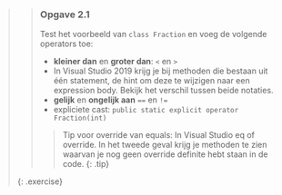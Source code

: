 >> ### Opgave 2.1
>> Test het voorbeeld van `class Fraction` en voeg de volgende operators toe: 
>>
>> * **kleiner dan** en **groter dan**: `<` en `>`
>> * In Visual Studio 2019 krijg je bij methoden die bestaan uit één statement, de hint om deze te wijzigen naar een expression body. Bekijk het verschil tussen beide notaties.
>> * **gelijk** en **ongelijk aan** `==` en `!=` 
>> * expliciete cast: `public static explicit operator Fraction(int)` 
>>
>>> Tip voor override van equals: In Visual Studio eq<tab><tab> of override<spatie>. In het tweede geval krijg je methoden te  zien waarvan je nog geen override definite hebt staan in de code. 
>>{: .tip}
>>
>{: .exercise}
